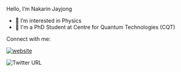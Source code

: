 
Hello, I’m Nakarin Jayjong
- 👀 I’m interested in Physics
- 📖 I'm a PhD Student at Centre for Quantum Technologies (CQT)

Connect with me:

[![website](https://img.shields.io/twitter/follow/nakarin?label=linkedIn&logo=linkedIn&style=social)](https://www.linkedin.com/in/nakarin-jayjong-26b963207/)

![Twitter URL](https://img.shields.io/twitter/url?label=linkedIn&logo=linkedin&style=social&url=https%3A%2F%2Fwww.linkedin.com%2Fin%2Fnakarin-jayjong-26b963207%2F)
